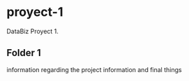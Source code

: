 # proyect-1
DataBiz Proyect 1.

## Folder 1
information regarding the project information and final things
